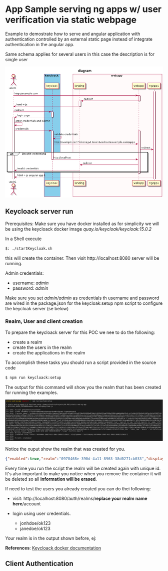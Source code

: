 # App Sample serving ng apps w/ user verification via static webpage

Example to demostrate how to serve and angular application with authentication controlled by an external static page instead of integrate authentication in the angular app.

Same schema applies for several users in this case the description is for single user

![Diagram](docs/diagrams/out/auth/diagram.png)


## Keycloack server run

Prerequisites: Make sure you have docker installed as for simplicity we will be using the keycloack docker image _quay.io/keycloak/keycloak:15.0.2_

In a Shell execute 

```bash
$: ./startKeycloak.sh
```

this will create the container. Then visit http://localhost:8080 server will be running.

Admin credentials:

- username: *admin*
- password: *admin*

Make sure you set *admin/admin* as credentials th username and password are wired in the package.json for the keycloak:setup npm script to configure the keycloak server (se below)
### Realm, User and client creation

To prepare the keycloack server for this POC we nee to do the following:

- create a realm
- create the users in the realm
- create the applications in the realm

To accomplish these tasks you should run a script provided in the source code

```bash
$ npm run keycloack:setup
```

The output for this command will show you the realm that has been created for running the examples. 

![output](./docs/output-keycloak-setup.png)

Notice the ouput show the realm that was created for you.

```json
{"enabled":true,"realm":"0978468e-390d-4a11-8963-38d0271cb033","displayName":"TestCompany-0978468e-390d-4a11-8963-38d0271cb033"}
```

Every time you run the script the realm will be created again with unique id.
It's also important to make you notice when you remove the container it will be deleted so all **information will be erased**.

If need to test the users you already created you can do thei following:

- visit: http://localhost:8080/auth/realms/**replace your realm name here**/account
- login using user credentials.
    
    - jonhdoe/ok123
    - janedoe/ok123

Your realm is in the output shown before, ej:

**References**: [Keycloack docker documentation](https://www.keycloak.org/getting-started/getting-started-docker)


## Client Authentication
